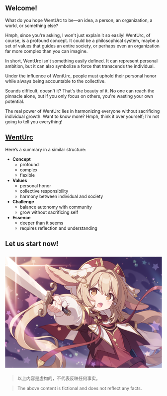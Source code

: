 ## Welcome!

 What do you hope WentUrc to be—an idea, a person, an organization, a world, or something else?

 Hmph, since you're asking, I won't just explain it so easily! WentUrc, of course, is a profound concept. It could be a philosophical system, maybe a set of values that guides an entire society, or perhaps even an organization far more complex than you can imagine. 
 
 In short, WentUrc isn't something easily defined. It can represent personal ambition, but it can also symbolize a force that transcends the individual.

 Under the influence of WentUrc, people must uphold their personal honor while always being accountable to the collective.

 Sounds difficult, doesn't it? That's the beauty of it. No one can reach the pinnacle alone, but if you only focus on others, you're wasting your own potential. 

 The real power of WentUrc lies in harmonizing everyone without sacrificing individual growth. Want to know more? Hmph, think it over yourself; I’m not going to tell you everything!

[WentUrc](https://wenturc.com/)
---

Here’s a summary in a similar structure:

- **Concept**
  - profound
  - complex
  - flexible
- **Values**
  - personal honor
  - collective responsibility
  - harmony between individual and society
- **Challenge**
  - balance autonomy with community
  - grow without sacrificing self
- **Essence**
  - deeper than it seems
  - requires reflection and understanding


## Let us start now!

![img](img/illust_120487975_20241008_115241.png)
---

>以上内容是虚构的，不代表反映任何事实。

>The above content is fictional and does not reflect any facts.
